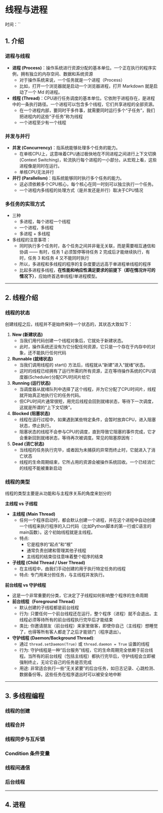 # 线程与进程

时间：``

## 1. 介绍

### 进程与线程

- **进程 (Process)**：操作系统进行资源分配的基本单位。一个正在执行的程序实例，拥有独立的内存空间、数据和系统资源
  - 对于操作系统来说，一个任务就是一个进程（Process）
  - 比如，打开一个浏览器就是启动一个浏览器进程，打开 Markdown 就是启动了一个 Md 的进程。
- **线程 (Thread)**：CPU进行任务调度的基本单位。它依附于进程存在，是进程中的一条执行路径。一个进程可以包含多个线程，它们共享进程的全部资源。
  - 在一个进程内部，要同时干多件事，就需要同时运行多个“子任务”，我们把进程内的这些“子任务”称为线程
  - 一个进程至少有一个线程

### 并发与并行

- **并发 (Concurrency)**：指系统能够处理多个任务的能力。
  - 在单核CPU上，这意味着CPU通过极快地在不同进程之间进行上下文切换 (Context Switching)，轮流执行每个进程的一小部分。从宏观上看，这些进程像是同时在运行。
  - 单核CPU无法并行
- **并行 (Parallelism)**：指系统能够同时执行多个任务的能力。
  - 这必须依赖多个CPU核心，每个核心在同一时刻可以独立执行一个任务。
  - 一个进程内多线程的处理方式（是并发还是并行）取决于CPU情况

### 多任务的实现方式

- 三种
  - 多进程，每个进程一个线程
  - 一个进程，多线程
  - 多进程 + 多线程
- 多线程的注意事项：
  - 同时执行多个任务时，各个任务之间并非毫无关联，而是需要相互通信和协调 —— 有时，任务 1 必须暂停等待任务 2 完成后才能继续执行，有时，任务 3 和任务 4 又不能同时执行
  - 所以，多进程和多线程的程序的复杂度要远远高于单进程单线程的程序
  - 比起多进程多线程，**在性能和响应性满足要求的前提下（即在情况许可的情况下）**，应始终首选单线程/单进程模型。

---

## 2. 线程介绍

### 线程的状态

创建线程之后，线程并不是始终保持一个状态的，其状态大致如下：

1. **New (新建状态)**
   - 当我们用代码创建一个线程对象后，它就处于新建状态。
   - 此时，操作系统还没有为它分配任何资源，它只是一个存在于内存中的对象，还不能执行任何代码
2. **Runnable (就绪状态)**
   - 当我们调用线程的 start() 方法后，线程就从“新建”进入“就绪”状态。
   - 这时的线程已经拥有了运行所需的所有资源，正在等待操作系统的CPU调度器(Scheduler)分配CPU时间片给它
3. **Running (运行状态)**
   - 当调度器从就绪队列中选择了这个线程，并为它分配了CPU时间片，线程就开始真正地执行它的任务代码。
   - 但CPU时间片通常很短，用完后线程会回到就绪状态，等待下一次调度，这就是所谓的“上下文切换”。
4. **Blocked (阻塞状态)**
   - 线程在运行过程中，如果遇到某些特定条件，会暂时放弃CPU，进入阻塞状态，停止执行。
   - 阻塞状态的线程不会参与CPU的调度，直到导致它阻塞的事件完成，它才会重新回到就绪状态，等待再次被调度。常见的阻塞原因有：
5. **Dead (消亡状态)**
   - 当线程的任务执行完毕，或者因为未捕获的异常而终止时，它就进入了消亡状态
   - 线程的生命周期结束，它所占用的资源会被操作系统回收。一个已经消亡的线程不能被重新启动

### 线程的类型

线程的类型主要是从功能和与主程序关系的角度来划分的

**主线程 vs 子线程**

- **主线程 (Main Thread)**
  - 任何一个程序启动时，都会默认创建一个进程，并在这个进程中自动创建一个线程来执行程序的入口代码（比如Python脚本的第一行或C语言的main函数）。这个初始线程就是主线程。
  - 特点:
    - 它是程序的“起点”和“根”
    - 通常负责创建和管理其他子线程
    - 主线程的结束往往意味着整个程序的结束
- **子线程 (Child Thread / User Thread)**
  - 在主线程中，由我们手动创建的用于执行特定任务的线程
  - 特点: 专门用来分担任务，与主线程并发执行。

**前台线程 vs 守护线程**

- 这是一个非常重要的分类，它决定了子线程如何影响整个程序的生命周期
- **前台线程（Foreground Thread）**
  - 默认创建的子线程都是前台线程
  - 行为: 只要任何一个前台线程还在运行，整个程序（进程）就不会退出。主线程必须等待所有的前台线程执行完毕后才能结束
  - 类比: 你邀请朋友（前台线程）来家里做客，即使你自己（主线程）想睡觉了，也得等所有客人都走了之后才能锁门（程序退出）。
- **守护线程 (Daemon/Background Thread)**:
  - 通过 `thread.setDaemon(True)` 或 `thread.daemon = True` 设置的线程
  - 行为: 守护线程是一种“后台服务”线程，它的生命周期完全依赖于前台线程。当所有的前台线程（包括主线程）都执行完毕后，守护线程会立即被强制终止，无论它自己的任务是否完成
  - 用途: 非常适合执行一些“无关紧要”的后台任务，如日志记录、心跳检测、数据备份等。这些任务在程序退出时可以被安全地中断

---

## 3. 多线程编程

### 线程的创建

### 线程合并

### 线程同步与互斥锁

### Condition 条件变量

### 线程间通信

### 后台线程

---

## 4. 进程

